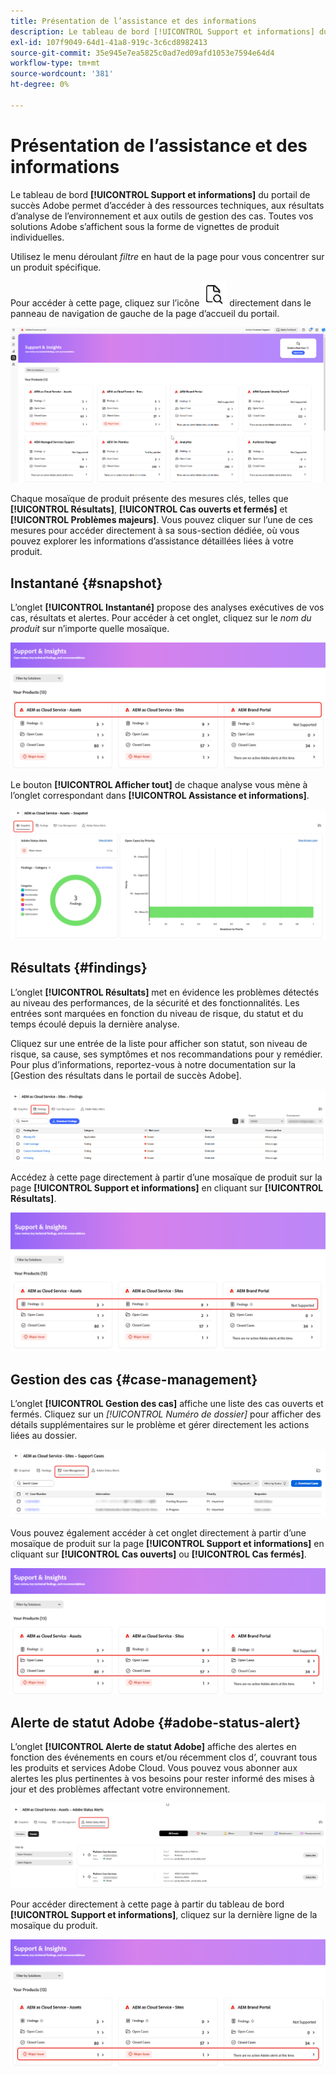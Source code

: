 ```yaml
---
title: Présentation de l’assistance et des informations
description: Le tableau de bord [!UICONTROL Support et informations] du portail de succès Adobe permet d’accéder à des ressources techniques, aux résultats d’analyse de l’environnement et aux outils de gestion des cas.
exl-id: 107f9049-64d1-41a8-919c-3c6cd8982413
source-git-commit: 35e945e7ea5825c0ad7ed09afd1053e7594e64d4
workflow-type: tm+mt
source-wordcount: '381'
ht-degree: 0%

---
```


# Présentation de l’assistance et des informations

Le tableau de bord **[!UICONTROL Support et informations]** du portail de succès Adobe permet d’accéder à des ressources techniques, aux résultats d’analyse de l’environnement et aux outils de gestion des cas. Toutes vos solutions Adobe s’affichent sous la forme de vignettes de produit individuelles.

Utilisez le menu déroulant *filtre* en haut de la page pour vous concentrer sur un produit spécifique.

Pour accéder à cette page, cliquez sur l’icône ![support-and-insights-icon](/help/adobe-success-portal/assets/support-and-insight-icon.png) directement dans le panneau de navigation de gauche de la page d’accueil du portail.

![page de destination-support-and-insights](/help/adobe-success-portal/assets/support-and-insights-landing-page.png)

Chaque mosaïque de produit présente des mesures clés, telles que **[!UICONTROL Résultats]**, **[!UICONTROL Cas ouverts et fermés]** et **[!UICONTROL Problèmes majeurs]**. Vous pouvez cliquer sur l’une de ces mesures pour accéder directement à sa sous-section dédiée, où vous pouvez explorer les informations d’assistance détaillées liées à votre produit.

## Instantané {#snapshot}

L’onglet **[!UICONTROL Instantané]** propose des analyses exécutives de vos cas, résultats et alertes. Pour accéder à cet onglet, cliquez sur le *nom du produit* sur n’importe quelle mosaïque.

![carte-snapshot-from-support-and-insights](/help/adobe-success-portal/assets/snapshot-from-support-insights-card.png)

Le bouton **[!UICONTROL Afficher tout]** de chaque analyse vous mène à l’onglet correspondant dans **[!UICONTROL Assistance et informations]**.

![snapshot-tab](/help/adobe-success-portal/assets/snapshot-tab-support-and-insights.png)

## Résultats {#findings}

L’onglet **[!UICONTROL Résultats]** met en évidence les problèmes détectés au niveau des performances, de la sécurité et des fonctionnalités. Les entrées sont marquées en fonction du niveau de risque, du statut et du temps écoulé depuis la dernière analyse.

Cliquez sur une entrée de la liste pour afficher son statut, son niveau de risque, sa cause, ses symptômes et nos recommandations pour y remédier. Pour plus d’informations, reportez-vous à notre documentation sur la [Gestion des résultats dans le portail de succès Adobe].

![onglets-résultats](/help/adobe-success-portal/assets/findings-tab-support-and-insights.png)

Accédez à cette page directement à partir d’une mosaïque de produit sur la page **[!UICONTROL Support et informations]** en cliquant sur **[!UICONTROL Résultats]**.

![carte-conclusions-du-support-et-des-informations](/help/adobe-success-portal/assets/findings-from-support-and-insights-card.png)

## Gestion des cas {#case-management}

L’onglet **[!UICONTROL Gestion des cas]** affiche une liste des cas ouverts et fermés. Cliquez sur un *[!UICONTROL Numéro de dossier]* pour afficher des détails supplémentaires sur le problème et gérer directement les actions liées au dossier.

![case-management-tab](/help/adobe-success-portal/assets/case-management-tab-support-and-insights.png)

Vous pouvez également accéder à cet onglet directement à partir d’une mosaïque de produit sur la page **[!UICONTROL Support et informations]** en cliquant sur **[!UICONTROL Cas ouverts]** ou **[!UICONTROL Cas fermés]**.

![carte-gestion-des-cas-à-partir-du-support-et-des-informations](/help/adobe-success-portal/assets/case-management-from-support-insights-card.png)

## Alerte de statut Adobe {#adobe-status-alert}

L’onglet **[!UICONTROL Alerte de statut Adobe]** affiche des alertes en fonction des événements en cours et/ou récemment clos d’, couvrant tous les produits et services Adobe Cloud. Vous pouvez vous abonner aux alertes les plus pertinentes à vos besoins pour rester informé des mises à jour et des problèmes affectant votre environnement.

![adobe-status-alert-tab](/help/adobe-success-portal/assets/status-alert-tab-support-and-insights.png)

Pour accéder directement à cette page à partir du tableau de bord **[!UICONTROL Support et informations]**, cliquez sur la dernière ligne de la mosaïque du produit.

![carte-support-et-informations-adobe-status-alert](/help/adobe-success-portal/assets/status-alerts-from-support-insights-card.png)
